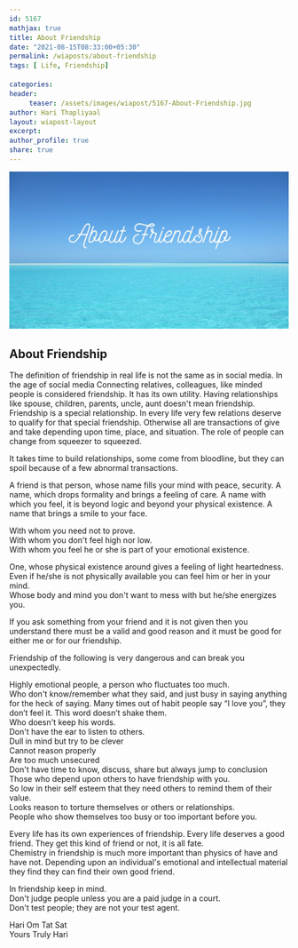```yaml
--- 
id: 5167
mathjax: true  
title: About Friendship
date: "2021-08-15T08:33:00+05:30"
permalink: /wiaposts/about-friendship
tags: [ Life, Friendship]    

categories: 
header:
     teaser: /assets/images/wiapost/5167-About-Friendship.jpg
author: Hari Thapliyaal 
layout: wiapost-layout 
excerpt:  
author_profile: true 
share: true 
---
```


![About Friendship](/assets/images/wiapost/5167-About-Friendship.jpg)     
   
## About Friendship   
        
The definition of friendship in real life is not the same as in social media. In the age of social media Connecting relatives, colleagues, like minded people is considered friendship. It has its own utility. Having relationships like spouse, children, parents, uncle, aunt doesn't mean friendship. Friendship is a special relationship. In every life very few relations deserve to qualify for that special friendship. Otherwise all are transactions of give and take depending upon time, place, and situation. The role of people can change from squeezer to squeezed.     
    
It takes time to build relationships, some come from bloodline, but they can spoil because of a few abnormal transactions.     
    
A friend is that person, whose name fills your mind with peace, security. A name, which drops formality and brings a feeling of care. A name with which you feel, it is beyond logic and beyond your physical existence. A name that brings a smile to your face.    
    
With whom you need not to prove.    
With whom you don't feel high nor low.    
With whom you feel he or she is part of your emotional existence.    
    
One, whose physical existence around gives a feeling of light heartedness.    
Even if he/she is not physically available you can feel him or her in your mind.    
Whose body and mind you don't want to mess with but he/she energizes you.    
    
If you ask something from your friend and it is not given then you understand there must be a valid and good reason and it must be good for either me or for our friendship.    
    
Friendship of the following is very dangerous and can break you unexpectedly.     
    
Highly emotional people, a person who fluctuates too much.     
Who don't know/remember what they said, and just busy in saying anything for the heck of saying. Many times out of habit people say “I love you”, they don’t feel it. This word doesn’t shake them.    
Who doesn't keep his words.     
Don't have the ear to listen to others.     
Dull in mind but try to be clever    
Cannot reason properly    
Are too much unsecured    
Don't have time to know, discuss, share but always jump to conclusion    
Those who depend upon others to have friendship with you.    
So low in their self esteem that they need others to remind them of their value.     
Looks reason to torture themselves or others or relationships.    
People who show themselves too busy or too important before you.     
    
Every life has its own experiences of friendship. Every life deserves a good friend. They get this kind of friend or not, it is all fate.     
Chemistry in friendship is much more important than physics of have and have not. Depending upon an individual's emotional and intellectual material they find they can find their own good friend.     
    
In friendship keep in mind.    
Don't judge people unless you are a paid judge in a court.     
Don't test people; they are not your test agent.     
    
Hari Om Tat Sat     
Yours Truly Hari    
